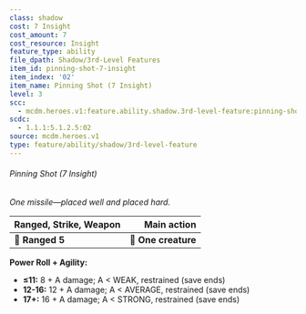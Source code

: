 ```yaml
---
class: shadow
cost: 7 Insight
cost_amount: 7
cost_resource: Insight
feature_type: ability
file_dpath: Shadow/3rd-Level Features
item_id: pinning-shot-7-insight
item_index: '02'
item_name: Pinning Shot (7 Insight)
level: 3
scc:
  - mcdm.heroes.v1:feature.ability.shadow.3rd-level-feature:pinning-shot-7-insight
scdc:
  - 1.1.1:5.1.2.5:02
source: mcdm.heroes.v1
type: feature/ability/shadow/3rd-level-feature
---
```


###### Pinning Shot (7 Insight)

*One missile—placed well and placed hard.*

| **Ranged, Strike, Weapon** |     **Main action** |
| -------------------------- | ------------------: |
| **📏 Ranged 5**            | **🎯 One creature** |

**Power Roll + Agility:**

- **≤11:** 8 + A damage; A < WEAK, restrained (save ends)
- **12-16:** 12 + A damage; A < AVERAGE, restrained (save ends)
- **17+:** 16 + A damage; A < STRONG, restrained (save ends)
